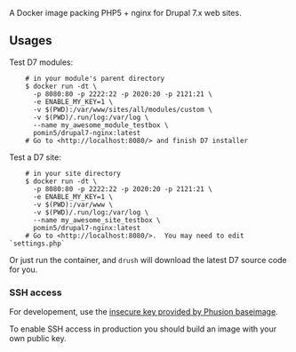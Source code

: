 
A Docker image packing PHP5 + nginx for Drupal 7.x web sites.

Usages
------

Test D7 modules:

        # in your module's parent directory
        $ docker run -dt \
          -p 8080:80 -p 2222:22 -p 2020:20 -p 2121:21 \
          -e ENABLE_MY_KEY=1 \
          -v $(PWD):/var/www/sites/all/modules/custom \
          -v $(PWD)/.run/log:/var/log \
          --name my_awesome_module_testbox \
          pomin5/drupal7-nginx:latest
        # Go to <http://localhost:8080/> and finish D7 installer

Test a D7 site:

        # in your site directory
        $ docker run -dt \
          -p 8080:80 -p 2222:22 -p 2020:20 -p 2121:21 \
          -e ENABLE_MY_KEY=1 \
          -v $(PWD):/var/www \
          -v $(PWD)/.run/log:/var/log \
          --name my_awesome_site_testbox \
          pomin5/drupal7-nginx:latest
        # Go to <http://localhost:8080/>.  You may need to edit `settings.php`

Or just run the container, and `drush` will download the latest D7 source code for you.

### SSH access

For developement, use the [insecure key provided by Phusion baseimage](https://github.com/phusion/baseimage-docker#login_ssh).

To enable SSH access in production you should build an image with your own public key.
